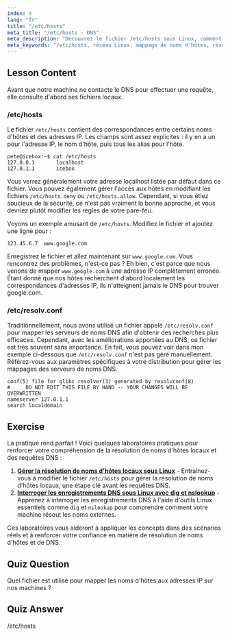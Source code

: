 ```yaml
---
index: 4
lang: "fr"
title: "/etc/hosts"
meta_title: "/etc/hosts - DNS"
meta_description: "Découvrez le fichier /etc/hosts sous Linux, comment il mappe les noms d'hôtes aux adresses IP et son rôle dans la résolution DNS. Comprenez la configuration réseau de base."
meta_keywords: "/etc/hosts, réseau Linux, mappage de noms d'hôtes, résolution DNS, tutoriel Linux, guide du débutant"
---
```


## Lesson Content

Avant que notre machine ne contacte le DNS pour effectuer une requête, elle consulte d'abord ses fichiers locaux.

### /etc/hosts

Le fichier `/etc/hosts` contient des correspondances entre certains noms d'hôtes et des adresses IP. Les champs sont assez explicites : il y en a un pour l'adresse IP, le nom d'hôte, puis tous les alias pour l'hôte.

```plaintext
pete@icebox:~$ cat /etc/hosts
127.0.0.1       localhost
127.0.1.1       icebox
```

Vous verrez généralement votre adresse localhost listée par défaut dans ce fichier. Vous pouvez également gérer l'accès aux hôtes en modifiant les fichiers `/etc/hosts.deny` ou `/etc/hosts.allow`. Cependant, si vous étiez soucieux de la sécurité, ce n'est pas vraiment la bonne approche, et vous devriez plutôt modifier les règles de votre pare-feu.

Voyons un exemple amusant de `/etc/hosts`. Modifiez le fichier et ajoutez une ligne pour :

```plaintext
123.45.6.7  www.google.com
```

Enregistrez le fichier et allez maintenant sur `www.google.com`. Vous rencontrez des problèmes, n'est-ce pas ? Eh bien, c'est parce que nous venons de mapper `www.google.com` à une adresse IP complètement erronée. Étant donné que nos hôtes recherchent d'abord localement les correspondances d'adresses IP, ils n'atteignent jamais le DNS pour trouver google.com.

### /etc/resolv.conf

Traditionnellement, nous avons utilisé un fichier appelé `/etc/resolv.conf` pour mapper les serveurs de noms DNS afin d'obtenir des recherches plus efficaces. Cependant, avec les améliorations apportées au DNS, ce fichier est très souvent sans importance. En fait, vous pouvez voir dans mon exemple ci-dessous que `/etc/resolv.conf` n'est pas géré manuellement. Référez-vous aux paramètres spécifiques à votre distribution pour gérer les mappages des serveurs de noms DNS.

```plaintext
conf(5) file for glibc resolver(3) generated by resolvconf(8)
#     DO NOT EDIT THIS FILE BY HAND -- YOUR CHANGES WILL BE OVERWRITTEN
nameserver 127.0.1.1
search localdomain
```

## Exercise

La pratique rend parfait ! Voici quelques laboratoires pratiques pour renforcer votre compréhension de la résolution de noms d'hôtes locaux et des requêtes DNS :

1. **[Gérer la résolution de noms d'hôtes locaux sous Linux](https://labex.io/fr/labs/comptia-manage-local-hostname-resolution-in-linux-592792)** - Entraînez-vous à modifier le fichier `/etc/hosts` pour gérer la résolution de noms d'hôtes locaux, une étape clé avant les requêtes DNS.
2. **[Interroger les enregistrements DNS sous Linux avec dig et nslookup](https://labex.io/fr/labs/comptia-query-dns-records-in-linux-with-dig-and-nslookup-592796)** - Apprenez à interroger les enregistrements DNS à l'aide d'outils Linux essentiels comme `dig` et `nslookup` pour comprendre comment votre machine résout les noms externes.

Ces laboratoires vous aideront à appliquer les concepts dans des scénarios réels et à renforcer votre confiance en matière de résolution de noms d'hôtes et de DNS.

## Quiz Question

Quel fichier est utilisé pour mapper les noms d'hôtes aux adresses IP sur nos machines ?

## Quiz Answer

/etc/hosts

